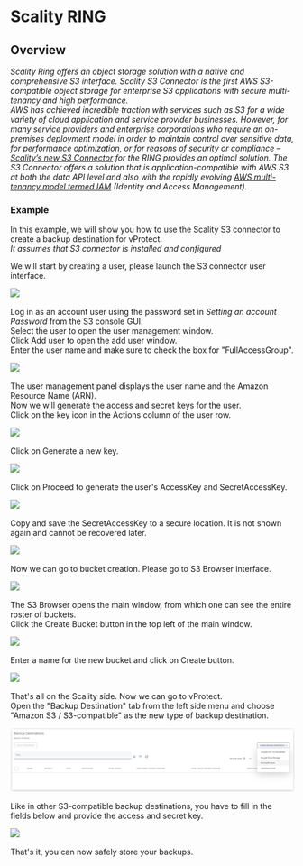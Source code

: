 # Scality RING

## Overview

_Scality Ring offers an object storage solution with a native and comprehensive S3 interface. Scality S3 Connector is the first AWS S3-compatible object storage for enterprise S3 applications with secure multi-tenancy and high performance.  
AWS has achieved incredible traction with services such as S3 for a wide variety of cloud application and service provider businesses. However, for many service providers and enterprise corporations who require an on-premises deployment model in order to maintain control over sensitive data, for performance optimization, or for reasons of security or compliance –_ [_Scality’s new S3 Connector_](https://www.scality.com/ring-s3-connector/) _for the RING provides an optimal solution. The S3 Connector offers a solution that is application-compatible with AWS S3 at both the data API level and also with the rapidly evolving_ [_AWS multi-tenancy model termed IAM_](https://aws.amazon.com/iam/?sc_channel=PS&sc_campaign=acquisition_US&sc_publisher=google&sc_medium=iam_b_test_q32016&sc_content=aws_iam_e&sc_detail=aws%20iam&sc_category=iam&sc_segment=105093067122&sc_matchtype=e&sc_country=US&s_kwcid=AL!4422!3!105093067122!e!!g!!aws%20iam&ef_id=V75hMAAAATJKuR0S:20160901212902:s) _\(Identity and Access Management\)._

### Example

In this example, we will show you how to use the Scality S3 connector to create a backup destination for vProtect.  
_It assumes that S3 connector is installed and configured_

We will start by creating a user, please launch the S3 connector user interface.

![](../../../.gitbook/assets/object-storage-scality-s3-user.jpg)

Log in as an account user using the password set in _Setting an account Password_ from the S3 console GUI.  
Select the user to open the user management window.  
Click Add user to open the add user window.  
Enter the user name and make sure to check the box for "FullAccessGroup".

![](../../../.gitbook/assets/object-storage-scality-s3-user2.jpg)

The user management panel displays the user name and the Amazon Resource Name \(ARN\).  
Now we will generate the access and secret keys for the user.  
Click on the key icon in the Actions column of the user row.

![](../../../.gitbook/assets/object-storage-scality-s3-user3.jpg)

Click on Generate a new key.

![](../../../.gitbook/assets/object-storage-scality-s3-user4.jpg)

Click on Proceed to generate the user's AccessKey and SecretAccessKey.

![](../../../.gitbook/assets/object-storage-scality-s3-user5.jpg)

Copy and save the SecretAccessKey to a secure location. It is not shown again and cannot be recovered later.

![](../../../.gitbook/assets/object-storage-scality-s3-user6.jpg)

Now we can go to bucket creation. Please go to S3 Browser interface.

![](../../../.gitbook/assets/object-storage-scality-s3-dashboard.jpg)

The S3 Browser opens the main window, from which one can see the entire roster of buckets.  
Click the Create Bucket button in the top left of the main window.

![](../../../.gitbook/assets/object-storage-scality-s3-bucket.jpg)

Enter a name for the new bucket and click on Create button.

![](../../../.gitbook/assets/object-storage-scality-s3-bucket2.jpg)

That's all on the Scality side. Now we can go to vProtect.  
Open the "Backup Destination" tab from the left side menu and choose "Amazon S3 / S3-compatible" as the new type of backup destination.

![](../../../.gitbook/assets/backup-destinations-object-storage%20%284%29%20%284%29%20%282%29%20%281%29%20%289%29.jpg)

Like in other S3-compatible backup destinations, you have to fill in the fields below and provide the access and secret key.

![](../../../.gitbook/assets/backup-destinations-object-storage-scality.jpg)

That's it, you can now safely store your backups.

